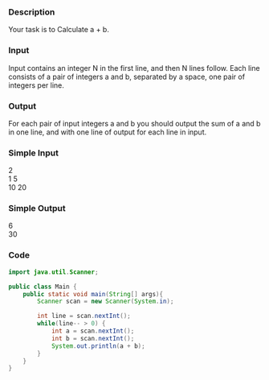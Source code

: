 ### Description
Your task is to Calculate a + b. 

### Input
Input contains an integer N in the first line, and then N lines follow. Each line consists of a pair of integers a and b, separated by a space, one pair of integers per line. 

### Output
For each pair of input integers a and b you should output the sum of a and b in one line, and with one line of output for each line in input.

### Simple Input
2  
1 5  
10 20  

### Simple Output
6  
30

### Code
```java
import java.util.Scanner;

public class Main {
    public static void main(String[] args){
        Scanner scan = new Scanner(System.in);

        int line = scan.nextInt();
        while(line-- > 0) {
            int a = scan.nextInt();
            int b = scan.nextInt();
            System.out.println(a + b);
        }
    }
}
```